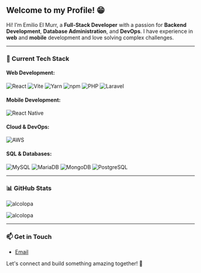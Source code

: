 ## Welcome to my Profile! 😁

Hi! I’m Emilio El Murr, a **Full-Stack Developer** with a passion for **Backend Development**, **Database Administration**, and **DevOps**. I have experience in **web** and **mobile** development and love solving complex challenges.

---

### 🚀 Current Tech Stack

#### **Web Development:**

![React](https://img.shields.io/badge/React-20232A?style=for-the-badge&logo=react&logoColor=61DAFB) 
  ![Vite](https://img.shields.io/badge/Vite-B73BFE?style=for-the-badge&logo=vite&logoColor=FFD62E) 
  ![Yarn](https://img.shields.io/badge/Yarn-2C8EBB?style=for-the-badge&logo=yarn&logoColor=white) 
  ![npm](https://img.shields.io/badge/npm-CB3837?style=for-the-badge&logo=npm&logoColor=white) 
  ![PHP](https://img.shields.io/badge/PHP-777BB4?style=for-the-badge&logo=php&logoColor=white) 
  ![Laravel](https://img.shields.io/badge/LARAVEL-f55247?style=for-the-badge&logo=Laravel&logoColor=white) 

#### **Mobile Development:**

![React Native](https://img.shields.io/badge/React_Native-20232A?style=for-the-badge&logo=react&logoColor=61DAFB)

#### **Cloud & DevOps:**

![AWS](https://img.shields.io/badge/AWS-232F3E?style=for-the-badge&logo=amazonwebservices&logoColor=White) 

#### **SQL & Databases:**

![MySQL](https://img.shields.io/badge/MySQL-4479A1?style=for-the-badge&logo=mysql&logoColor=white)
![MariaDB](https://img.shields.io/badge/MariaDB-003545?style=for-the-badge&logo=mariadb&logoColor=white)
![MongoDB](https://img.shields.io/badge/MongoDB-47A248?style=for-the-badge&logo=mongodb&logoColor=white)
![PostgreSQL](https://img.shields.io/badge/PostgreSQL-4169E1?style=for-the-badge&logo=postgresql&logoColor=white)

---

### 📊 GitHub Stats

<p><img align="center" src="https://github-readme-stats.vercel.app/api/top-langs?username=alcolopa&show_icons=true&theme=tokyonight&locale=en&layout=compact" alt="alcolopa" /></p>

<p><img align="center" src="https://github-readme-stats.vercel.app/api?username=alcolopa&show_icons=true&locale=en&theme=tokyonight" alt="alcolopa" /></p>

---

### 📫 Get in Touch

- [Email](mailto:dev@emilioelmurr.com)

Let's connect and build something amazing together! 🚀
